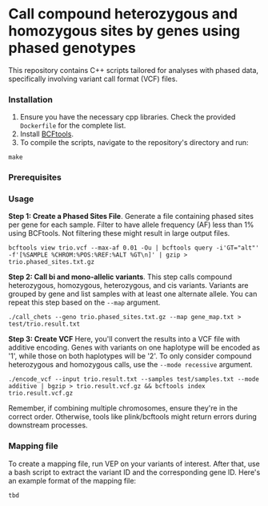 # Call compound heterozygous and homozygous sites by genes using phased genotypes
This repository contains C++ scripts tailored for analyses with phased data, specifically involving variant call format (VCF) files.

### Installation
1. Ensure you have the necessary cpp libraries. Check the provided `Dockerfile` for the complete list.
2. Install [BCFtools](https://samtools.github.io/bcftools/howtos/install.html).
3. To compile the scripts, navigate to the repository's directory and run:
```
make
```

### Prerequisites

### Usage

**Step 1: Create a Phased Sites File**. 
Generate a file containing phased sites per gene for each sample. Filter to have allele frequency (AF) less than 1% using BCFtools. Not filtering these might result in large output files.

```
bcftools view trio.vcf --max-af 0.01 -Ou | bcftools query -i'GT="alt"' -f'[%SAMPLE %CHROM:%POS:%REF:%ALT %GT\n]' | gzip > trio.phased_sites.txt.gz
```


**Step 2: Call bi and mono-allelic variants**. 
This step calls compound heterozygous, homozygous, heterozygous, and cis variants. Variants are grouped by gene and list samples with at least one alternate allele. You can repeat this step based on the `--map` argument.

```
./call_chets --geno trio.phased_sites.txt.gz --map gene_map.txt > test/trio.result.txt
```

**Step 3: Create VCF**
Here, you'll convert the results into a VCF file with additive encoding. Genes with variants on one haplotype will be encoded as '1', while those on both haplotypes will be '2'. To only consider compound heterozygous and homozygous calls, use the `--mode recessive` argument.
```
./encode_vcf --input trio.result.txt --samples test/samples.txt --mode additive | bgzip > trio.result.vcf.gz && bcftools index trio.result.vcf.gz
```
Remember, if combining multiple chromosomes, ensure they're in the correct order. Otherwise, tools like plink/bcftools might return errors during downstream processes.


### Mapping file
To create a mapping file, run VEP on your variants of interest. After that, use a bash script to extract the variant ID and the corresponding gene ID. Here's an example format of the mapping file:
```
tbd
```





